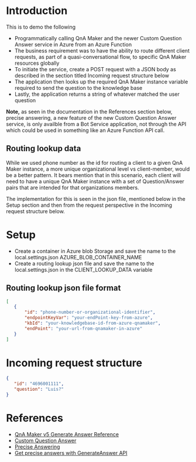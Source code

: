 ﻿# Introduction
This is to demo the following
- Programmatically calling QnA Maker and the newer Custom Question Answer service in Azure from an Azure Function
- The business requirement was to have the ability to route different client requests, as part of a quasi-conversational flow, to specific QnA Maker resources globally
- To initiate the service, create a POST request with a JSON body as described in the section titled Incoming request structure below
- The application then looks up the required QnA Maker instance variable required to send the question to the knowledge base
- Lastly, the application returns a string of whatever matched the user question

**Note,** as seen in the documentation in the References section below, precise answering, a new feature of the new Custom Question Answer service, is only availble from a Bot Service application, not through the API which could be used in something like an Azure Function API call. 

## Routing lookup data
While we used phone number as the id for routing a client to a given QnA Maker instance, a more unique organizational level vs client-member, would be a better pattern. It bears mention that in this scenario, each client will need to have a unique QnA Maker instance with a set of Question/Answer pairs that are intended for that organizations members.

The implementation for this is seen in the json file, mentioned below in the Setup section and then from the request perspective in the Incoming request structure below.
# Setup
 - Create a container in Azure blob Storage and save the name to the local.settings.json AZURE_BLOB_CONTAINER_NAME
 - Create a routing lookup json file and save the name to the local.settings.json in the CLIENT_LOOKUP_DATA variable

 ## Routing lookup json file format
 ```json
 [
	{
		"id": "phone-number-or-organizational-identifier",
		"endpointKeyVar": "your-endPoint-key-from-azure",
		"kbId": "your-knowledgebase-id-from-azure-qnamaker",
		"endPoint": "your-url-from-qnamaker-in-azure"
	}
]
```

# Incoming request structure
 ```json
{
	"id": "4696001111",
	"question": "Luis?"
}
```
# References
- [QnA Maker v5 Generate Answer Reference](https://docs.microsoft.com/en-us/rest/api/cognitiveservices-qnamaker/qnamaker5.0preview1/knowledgebase/generate-answer)
- [Custom Question Answer](https://docs.microsoft.com/en-us/azure/cognitive-services/qnamaker/custom-question-answering)
- [Precise Answering](https://docs.microsoft.com/en-us/azure/cognitive-services/qnamaker/reference-precise-answering)
- [Get precise answers with GenerateAnswer API](https://docs.microsoft.com/en-us/azure/cognitive-services/qnamaker/how-to/metadata-generateanswer-usage?tabs=v2#get-precise-answers-with-generateanswer-api)